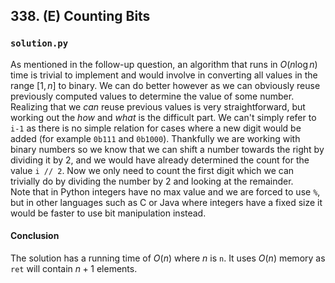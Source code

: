 ## 338. (E) Counting Bits

### `solution.py`
As mentioned in the follow-up question, an algorithm that runs in $O(n\log n)$ time is trivial to implement and would involve in converting all values in the range $[1, n]$ to binary. We can do better however as we can obviously reuse previously computed values to determine the value of some number.  
Realizing that we *can* reuse previous values is very straightforward, but working out the *how* and *what* is the difficult part. We can't simply refer to `i-1` as there is no simple relation for cases where a new digit would be added (for example `0b111` and `0b1000`). Thankfully we are working with binary numbers so we know that we can shift a number towards the right by dividing it by 2, and we would have already determined the count for the value `i // 2`. Now we only need to count the first digit which we can trivially do by dividing the number by 2 and looking at the remainder.  
Note that in Python integers have no max value and we are forced to use `%`, but in other languages such as C or Java where integers have a fixed size it would be faster to use bit manipulation instead.  
  
#### Conclusion
The solution has a running time of $O(n)$ where $n$ is `n`. It uses $O(n)$ memory as `ret` will contain $n+1$ elements.  
  

